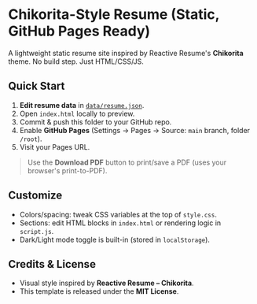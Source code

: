 # Chikorita-Style Resume (Static, GitHub Pages Ready)

A lightweight static resume site inspired by Reactive Resume's **Chikorita** theme. No build step. Just HTML/CSS/JS.

## Quick Start

1. **Edit resume data** in [`data/resume.json`](data/resume.json).
2. Open `index.html` locally to preview.
3. Commit & push this folder to your GitHub repo.
4. Enable **GitHub Pages** (Settings → Pages → Source: `main` branch, folder `/root`).
5. Visit your Pages URL.

> Use the **Download PDF** button to print/save a PDF (uses your browser's print-to-PDF).

## Customize

- Colors/spacing: tweak CSS variables at the top of `style.css`.
- Sections: edit HTML blocks in `index.html` or rendering logic in `script.js`.
- Dark/Light mode toggle is built-in (stored in `localStorage`).

## Credits & License

- Visual style inspired by **Reactive Resume – Chikorita**.
- This template is released under the **MIT License**.
